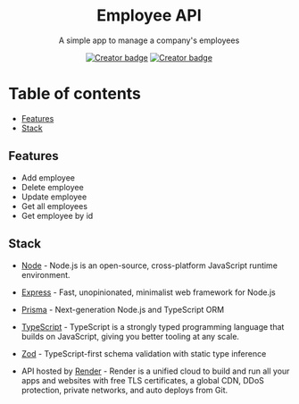 <h1 align="center">Employee API</h1>

<p align="center">A simple app to manage a company's employees</p>
<p align="center">
  <a href="https://github.com/CassianoJunior"><img src="https://img.shields.io/badge/created%20by-CassianoJunior-4BBAAB" alt="Creator badge" /></a>
  <a href="https://employee-api-jnef.onrender.com/employee"><img src="https://img.shields.io/badge/api-link-2dd4bf" alt="Creator badge" /></a>
</p>

# Table of contents

- [Features](#features)
- [Stack](#stack)

## Features

- Add employee
- Delete employee
- Update employee
- Get all employees
- Get employee by id

## Stack

- [Node](https://nodejs.org/en) - Node.js is an open-source, cross-platform JavaScript runtime environment.
- [Express](https://expressjs.com) - Fast, unopinionated, minimalist web framework for Node.js
- [Prisma](https://www.prisma.io) - Next-generation Node.js and TypeScript ORM
- [TypeScript](https://www.typescriptlang.org) - TypeScript is a strongly typed programming language that builds on JavaScript, giving you better tooling at any scale.
- [Zod](https://github.com/colinhacks/zod) - TypeScript-first schema validation with static type inference

- API hosted by [Render](https://render.com) - Render is a unified cloud to build and run all your apps and websites with free TLS certificates, a global CDN, DDoS protection, private networks, and auto deploys from Git.
